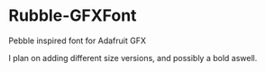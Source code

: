 # Rubble-GFXFont
Pebble inspired font for Adafruit GFX 

I plan on adding different size versions, and possibly a bold aswell.
